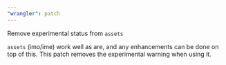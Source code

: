 ```yaml
---
"wrangler": patch
---
```


Remove experimental status from `assets`

`assets` (imo/ime) work well as are, and any enhancements can be done on top of this. This patch removes the experimental warning when using it.
